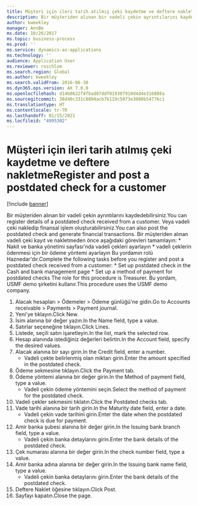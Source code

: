 ```yaml
---
title: Müşteri için ileri tarih atılmış çeki kaydetme ve deftere nakletme
description: Bir müşteriden alınan bir vadeli çekin ayrıntılarını kaydedebilirsiniz.
author: kweekley
manager: AnnBe
ms.date: 10/26/2017
ms.topic: business-process
ms.prod: ''
ms.service: dynamics-ax-applications
ms.technology: ''
audience: Application User
ms.reviewer: roschlom
ms.search.region: Global
ms.author: kweekley
ms.search.validFrom: 2016-06-30
ms.dyn365.ops.version: AX 7.0.0
ms.openlocfilehash: d14b0622f4fbad87ddf019307910d4d4e316888a
ms.sourcegitcommit: 38d40c331c8894acb7b119c5073e3088b54776c1
ms.translationtype: HT
ms.contentlocale: tr-TR
ms.lasthandoff: 01/15/2021
ms.locfileid: "4995302"
---
```

# <a name="register-and-post-a-postdated-check-for-a-customer"></a><span data-ttu-id="8e1fd-103">Müşteri için ileri tarih atılmış çeki kaydetme ve deftere nakletme</span><span class="sxs-lookup"><span data-stu-id="8e1fd-103">Register and post a postdated check for a customer</span></span>

[!include [banner](../../includes/banner.md)]

<span data-ttu-id="8e1fd-104">Bir müşteriden alınan bir vadeli çekin ayrıntılarını kaydedebilirsiniz.</span><span class="sxs-lookup"><span data-stu-id="8e1fd-104">You can register details of a postdated check received from a customer.</span></span> <span data-ttu-id="8e1fd-105">Veya vadeli çeki nakledip finansal işlem oluşturabilirsiniz.</span><span class="sxs-lookup"><span data-stu-id="8e1fd-105">You can also post the postdated check and generate financial transactions.</span></span>   <span data-ttu-id="8e1fd-106">Bir müşteriden alınan vadeli çeki kayıt ve nakletmeden önce aşağıdaki görevleri tamamlayın: \* Nakit ve banka yönetimi sayfası'nda vadeli çekleri ayarlayın \* vadeli çeklerin ödenmesi için bir ödeme yöntemi ayarlayın Bu yordamın rolü Haznedar'dır.</span><span class="sxs-lookup"><span data-stu-id="8e1fd-106">Complete the following tasks before you register and post a postdated check received from a customer:   \* Set up postdated check in the Cash and bank management page \* Set up a method of payment for postdated checks   The role for this procedure is Treasurer.</span></span> <span data-ttu-id="8e1fd-107">Bu yordam, USMF demo şirketini kullanır.</span><span class="sxs-lookup"><span data-stu-id="8e1fd-107">This procedure uses the USMF demo company.</span></span>

1. <span data-ttu-id="8e1fd-108">Alacak hesapları > Ödemeler > Ödeme günlüğü'ne gidin.</span><span class="sxs-lookup"><span data-stu-id="8e1fd-108">Go to Accounts receivable > Payments > Payment journal.</span></span>
2. <span data-ttu-id="8e1fd-109">Yeni'ye tıklayın.</span><span class="sxs-lookup"><span data-stu-id="8e1fd-109">Click New.</span></span>
3. <span data-ttu-id="8e1fd-110">İsim alanına bir değer yazın.</span><span class="sxs-lookup"><span data-stu-id="8e1fd-110">In the Name field, type a value.</span></span>
4. <span data-ttu-id="8e1fd-111">Satırlar seçeneğine tıklayın.</span><span class="sxs-lookup"><span data-stu-id="8e1fd-111">Click Lines.</span></span>
5. <span data-ttu-id="8e1fd-112">Listede, seçili satırı işaretleyin.</span><span class="sxs-lookup"><span data-stu-id="8e1fd-112">In the list, mark the selected row.</span></span>
6. <span data-ttu-id="8e1fd-113">Hesap alanında istediğiniz değerleri belirtin.</span><span class="sxs-lookup"><span data-stu-id="8e1fd-113">In the Account field, specify the desired values.</span></span>
7. <span data-ttu-id="8e1fd-114">Alacak alanına bir sayı girin.</span><span class="sxs-lookup"><span data-stu-id="8e1fd-114">In the Credit field, enter a number.</span></span>
    * <span data-ttu-id="8e1fd-115">Vadeli çekte belirlenmiş olan miktarı girin.</span><span class="sxs-lookup"><span data-stu-id="8e1fd-115">Enter the amount specified in the postdated check.</span></span>  
8. <span data-ttu-id="8e1fd-116">Ödeme sekmesine tıklayın.</span><span class="sxs-lookup"><span data-stu-id="8e1fd-116">Click the Payment tab.</span></span>
9. <span data-ttu-id="8e1fd-117">Ödeme yöntemi alanına bir değer girin.</span><span class="sxs-lookup"><span data-stu-id="8e1fd-117">In the Method of payment field, type a value.</span></span>
    * <span data-ttu-id="8e1fd-118">Vadeli çekin ödeme yöntemini seçin.</span><span class="sxs-lookup"><span data-stu-id="8e1fd-118">Select the method of payment for the postdated check.</span></span>  
10. <span data-ttu-id="8e1fd-119">Vadeli çekler sekmesini tıklatın.</span><span class="sxs-lookup"><span data-stu-id="8e1fd-119">Click the Postdated checks tab.</span></span>
11. <span data-ttu-id="8e1fd-120">Vade tarihi alanına bir tarih girin.</span><span class="sxs-lookup"><span data-stu-id="8e1fd-120">In the Maturity date field, enter a date.</span></span>
    * <span data-ttu-id="8e1fd-121">Vadeli çekin vade tarihini girin.</span><span class="sxs-lookup"><span data-stu-id="8e1fd-121">Enter the date when the postdated check is due for payment.</span></span>  
12. <span data-ttu-id="8e1fd-122">Amir banka şubesi alanına bir değer girin.</span><span class="sxs-lookup"><span data-stu-id="8e1fd-122">In the Issuing bank branch field, type a value.</span></span>
    * <span data-ttu-id="8e1fd-123">Vadeli çekin banka detaylarını girin.</span><span class="sxs-lookup"><span data-stu-id="8e1fd-123">Enter the bank details of the postdated check.</span></span>  
13. <span data-ttu-id="8e1fd-124">Çek numarası alanına bir değer girin.</span><span class="sxs-lookup"><span data-stu-id="8e1fd-124">In the check number field, type a value.</span></span>
14. <span data-ttu-id="8e1fd-125">Amir banka adına alanına bir değer girin.</span><span class="sxs-lookup"><span data-stu-id="8e1fd-125">In the Issuing bank name field, type a value.</span></span>
    * <span data-ttu-id="8e1fd-126">Vadeli çekin banka detaylarını girin.</span><span class="sxs-lookup"><span data-stu-id="8e1fd-126">Enter the bank details of the postdated check.</span></span>  
15. <span data-ttu-id="8e1fd-127">Deftere Naklet öğesine tıklayın.</span><span class="sxs-lookup"><span data-stu-id="8e1fd-127">Click Post.</span></span>
16. <span data-ttu-id="8e1fd-128">Sayfayı kapatın.</span><span class="sxs-lookup"><span data-stu-id="8e1fd-128">Close the page.</span></span>

